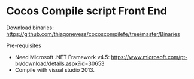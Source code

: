 # Cocos Compile script Front End

Download binaries: https://github.com/thiagonevess/cocoscompilefe/tree/master/Binaries

Pre-requisites
* Need Microsoft .NET Framework v4.5: https://www.microsoft.com/pt-br/download/details.aspx?id=30653
* Compile with visual studio 2013.